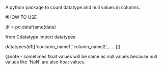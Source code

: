A python package to count datatype and null values in columns.

#HOW TO USE

df = pd.dataframe(data)

from Cdatatype import datatypes

datatypes(df[['coulumn_name1','column_name2',......]])

@note - sometimes float values will be same as null values because null values like 'NaN' are also float values.